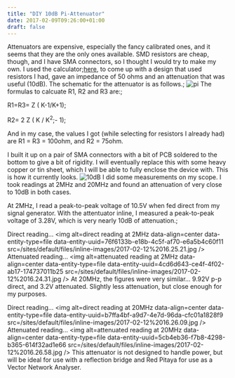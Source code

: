 ```yaml
---
title: "DIY 10dB Pi-Attenuator"
date: 2017-02-09T09:26:00+01:00
draft: false
---
```

Attenuators are expensive, especially the fancy calibrated ones, and it seems that they are the only ones available. SMD resistors are cheap, though, and I have SMA connectors, so I thought I would try to make my own. I used the calculator;<a href=http://leleivre.com/rf_pipad.html>here</a>, to come up with a design that used resistors I had, gave an impedance of 50 ohms and an attenuation that was useful (10dB). The schematic for the attenuator is as follows.;
<img alt=pi attenuator data-align=center data-entity-type=file data-entity-uuid=2ef3598c-a29b-4113-b3fd-0bb34a5e578b src=/sites/default/files/inline-images/Pi-attenuator-pad.jpg />
The formulas to calcuate R1, R2 and R3 are:;

R1=R3= Z ( K-1/K+1);

R2= 2 Z ( K / K<sup>2</sup>;- 1);

And in my case, the values I got (while selecting for resistors I already had) are R1 = R3 = 100ohm, and R2 = 75ohm.

I built it up on a pair of SMA connectors with a bit of PCB soldered to the bottom to give a bit of rigidity. I will eventually replace this with some heavy copper or tin sheet, which I will be able to fully enclose the device with. This is how it currently looks.
<img alt=10dB Attenuator data-align=center data-entity-type=file data-entity-uuid=4a243508-de0e-4342-ba87-071657a6cd26 src=/sites/default/files/inline-images/2017-02-12%2016.28.39.jpg />
I did some measurements on my scope. I took readings at 2MHz and 20MHz and found an attenuation of very close to 10dB in both cases.

At 2MHz, I read a peak-to-peak voltage of 10.5V when fed direct from my signal generator. With the attentuator inline, I measured a peak-to-peak voltage of 3.28V, which is very nearly 10dB of attenuation.;

Direct reading...
<img alt=direct reading at 2MHz data-align=center data-entity-type=file data-entity-uuid=76f6133b-e18b-4c5f-af70-e6a5b4c60f11 src=/sites/default/files/inline-images/2017-02-12%2016.25.21.jpg />
Attenuated reading...
<img alt=attenuated reading at 2MHz data-align=center data-entity-type=file data-entity-uuid=4cd6d643-ce4f-4f02-ab17-174737011b25 src=/sites/default/files/inline-images/2017-02-12%2016.24.31.jpg />
At 20MHz, the figures were very similar... 9.92V p-p direct, and 3.2V attenuated. Slightly less attenuation, but close enough for my purposes.

Direct reading...
<img alt=direct reading at 20MHz data-align=center data-entity-type=file data-entity-uuid=b7ffa4bf-a9d7-4e7d-96da-cfc01a1828f9 src=/sites/default/files/inline-images/2017-02-12%2016.26.09.jpg />
Attenuated reading...
<img alt=attenuated reading at 20MHz data-align=center data-entity-type=file data-entity-uuid=5cb4eb36-f7b8-4298-b365-614f32ad1e66 src=/sites/default/files/inline-images/2017-02-12%2016.26.58.jpg />
This attenuator is not designed to handle power, but will be ideal for use with a reflection bridge and Red Pitaya for use as a Vector Network Analyser.
